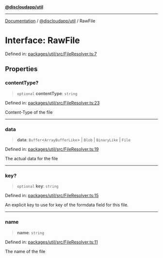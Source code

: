 [**@discloudapp/util**](../README.md)

***

[Documentation](../../../packages.md) / [@discloudapp/util](../README.md) / RawFile

# Interface: RawFile

Defined in: [packages/util/src/FileResolver.ts:7](https://github.com/discloud/discloud.app/blob/8d6df0b18784d1a4408701ac8e6b9db44dbb7133/packages/util/src/FileResolver.ts#L7)

## Properties

### contentType?

> `optional` **contentType**: `string`

Defined in: [packages/util/src/FileResolver.ts:23](https://github.com/discloud/discloud.app/blob/8d6df0b18784d1a4408701ac8e6b9db44dbb7133/packages/util/src/FileResolver.ts#L23)

Content-Type of the file

***

### data

> **data**: `Buffer`\<`ArrayBufferLike`\> \| `Blob` \| `BinaryLike` \| `File`

Defined in: [packages/util/src/FileResolver.ts:19](https://github.com/discloud/discloud.app/blob/8d6df0b18784d1a4408701ac8e6b9db44dbb7133/packages/util/src/FileResolver.ts#L19)

The actual data for the file

***

### key?

> `optional` **key**: `string`

Defined in: [packages/util/src/FileResolver.ts:15](https://github.com/discloud/discloud.app/blob/8d6df0b18784d1a4408701ac8e6b9db44dbb7133/packages/util/src/FileResolver.ts#L15)

An explicit key to use for key of the formdata field for this file.

***

### name

> **name**: `string`

Defined in: [packages/util/src/FileResolver.ts:11](https://github.com/discloud/discloud.app/blob/8d6df0b18784d1a4408701ac8e6b9db44dbb7133/packages/util/src/FileResolver.ts#L11)

The name of the file
